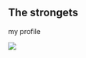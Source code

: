 ## The strongets
my profile

![](https://media1.tenor.com/m/bGS2OhhN9tsAAAAC/hello-gojo-satoru.gif)
